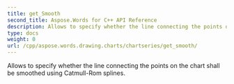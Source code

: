 ```yaml
---
title: get_Smooth
second_title: Aspose.Words for C++ API Reference
description: Allows to specify whether the line connecting the points on the chart shall be smoothed using Catmull-Rom splines. 
type: docs
weight: 0
url: /cpp/aspose.words.drawing.charts/chartseries/get_smooth/
---
```


Allows to specify whether the line connecting the points on the chart shall be smoothed using Catmull-Rom splines. 

